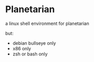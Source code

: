 # Planetarian

a linux shell environment for planetarian

but:

- debian bullseye only
- x86 only
- zsh or bash only
